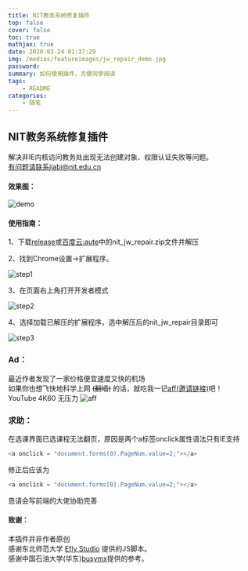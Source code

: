```yaml
---
title: NIT教务系统修复插件
top: false
cover: false
toc: true
mathjax: true
date: 2020-03-24 01:37:29
img: /medias/featureimages/jw_repair_demo.jpg
password:
summary: 如何使用插件，方便同学阅读
tags:
    - README
categories:
    - 随笔
---
```


## NIT教务系统修复插件

解决非IE内核访问教务处出现无法创建对象、权限认证失败等问题。  
有问题请联系jiabi@nit.edu.cn

#### 效果图：

![demo](https://raw.githubusercontent.com/ChiuJun/nit_jw_repair/master/img/demo.jpg)


#### 使用指南：

1、下载[release](https://github.com/JiaBiNiang/nit_jw_repair/files/4207787/nit_jw_repair.zip)或[百度云:aute]()中的nit_jw_repair.zip文件并解压

2、找到Chrome设置->扩展程序。

![step1](https://raw.githubusercontent.com/ChiuJun/nit_jw_repair/master/img/step1.jpg)

3、在页面右上角打开开发者模式

![step2](https://raw.githubusercontent.com/ChiuJun/nit_jw_repair/master/img/step2.jpg)

4、选择加载已解压的扩展程序，选中解压后的nit_jw_repair目录即可

![step3](https://raw.githubusercontent.com/ChiuJun/nit_jw_repair/master/img/step3.jpg)

### Ad：  
最近作者发现了一家价格便宜速度又快的机场  
如果你也想飞快地科学上网 ~~(翻墙)~~ 的话，就吃我一记[aff(邀请链接)](https://pud.life/aff/DD21)吧！  
YouTube 4K60 无压力
![aff](https://raw.githubusercontent.com/ChiuJun/nit_jw_repair/master/img/aff.jpg)  

### 求助：  

在选课界面已选课程无法翻页，原因是两个a标签onclick属性语法只有IE支持
```js 
<a onclick = "document.forms(0).PageNum.value=2;"></a>  
```  
修正后应该为
```js    
<a onclick = "document.forms[0].PageNum.value=2;"></a>  
```  
恳请会写前端的大佬协助完善  

#### 致谢：

本插件并非作者原创  
感谢东北师范大学 [Efly Studio](https://github.com/EflyStudio/nenu-jwc-repair) 提供的JS脚本。  
感谢中国石油大学(华东)[busymx](https://github.com/busymx/upc-jwxt-repair)提供的参考。
